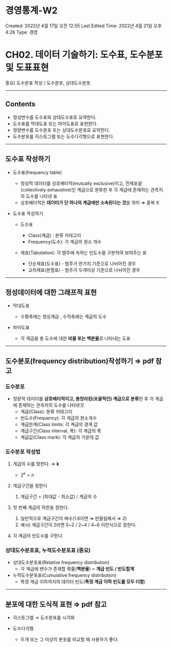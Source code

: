 # 경영통계-W2

Created: 2022년 4월 17일 오전 12:55
Last Edited Time: 2022년 4월 21일 오후 4:28
Type: 경영

# CH02. 데이터 기술하기: 도수표, 도수분포 및 도표표현

중요) 도수분표 작성 / 도수분포, 상대도수분포 

---

## Contents

- 정성변수를 도수표와 상대도수표로 요약한다.
- 도수표를 막대도표 또는 파이도표로 표현한다.
- 정량변수를 도수분포 또는 상대도수분포로 요약한다.
- 도수분포를 히스토그램 또는 도수다각형으로 표현한다.

---

## 도수표 작성하기

- 도수표(frequency table)
    - 정성적 데이터를 상호배타적(mutually exclusive)이고, 전체포괄(collectively exhaustive)인 계급으로 분류한 후 각 계급에 존재하는 관측지의 도수를 나타낸 표
    - 상호배타적은 **데이터가 단 하나의 계급에만 소속된다는 것**을 의미 ⇒ 중복 X

- 도수표 작성하기
    - 도수표
        - Class(계급) : 분류 카테고리
        - Frequency(도수): 각 계급의 원소 개수
    
    - 제표(Tabulation): 각 범주에 속하는 빈도수를 구분하여 보여주는 표
        - 단순제표(도수표) - 범주가 한가지 기준으로 나뉘어진 경우
        - 교차제표(분할표) - 범주가 두개이상 기준으로 나뉘어진 경우
    

---

## 정성데이터에 대한 그래프적 표현

- 막대도표
    - 수평축에는 정성계급 , 수직축에는 계급의 도수

- 파이도표
    - 각 계급을 총 도수에 대한 **비율 또는 백분율**로 나타내는 도표

---

## 도수분포(frequency distribution)작성하기 ⇒ pdf 참고

### **도수분포**

- 정량적 데이터를 **상호배타적이고, 총망라된(포괄적인) 계급으로 분류**한 후 각 계급에 존재하는 관측치의 도수를 나타낸것
    - 계급(Class): 분류 카테고리
    - 빈도수(Frequency): 각 계급의 원소개수
    - 계급한계(Class limits: 각 계급의 경계 값
    - 계급구간(Class interval, 폭): 각 계급의 폭
    - 계급값(Class mark): 각 계급의 가운데 값

### 도수분포 작성법

1. 계급의 수를 정한다. ⇒ **k**
    - $2^k > n$
    
2. 계급구간을 정한다
    1. 계급구간 = (최대값 - 최소값) / 계급의 수
    
3. 첫 번째 계급의 하한을 정한다.
    1. 일반적으로 계급구간의 배수(1.6이면 ⇒ 반올림해서 ⇒ 2)
    2.  예시) 계급구간이 2라면 0~2 / 2~4 / 4~6 이런식으로 정한다.

1. 각 계급의 빈도수를 구한다.

### 상대도수분포표, 누적도수분포표 (중요)

- 상대도수분포표(Relative frequency distribution)
    - 각 계급에 변수가 존재할 확률(**백분율**) = **계급 빈도 / 빈도합계**
- 누적도수분포표(Cumulative frequency distribution)
    - 특정 계급 이하까지의 데이터 빈도(**특정 계급 이하 빈도를 모두 더함**)

---


## 분포에 대한 도식적 표현 ⇒ pdf 참고

- 히스토그램 → 도수분포를 시각화

- 도수다각형
    - 두개 또는 그 이상의 분포를 비교할 때 사용하기 좋다.

